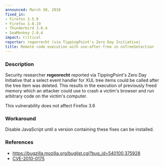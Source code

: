 ```yaml
---
announced: March 30, 2010
fixed_in:
- Firefox 3.5.9
- Firefox 3.0.19
- Thunderbird 3.0.4
- SeaMonkey 2.0.4
impact: Critical
reporter: regenrecht (via TippingPoint's Zero Day Initiative)
title: Remote code execution with use-after-free in nsTreeSelection
---
```


<h3>Description</h3>

<p>Security researcher <strong>regenrecht</strong> reported via
TippingPoint's Zero Day Initiative that a select event handler for XUL
tree items could be called after the tree item was deleted.  This
results in the execution of previously freed memory which an attacker
could use to crash a victim's browser and run arbitrary code on the
victim's computer.</p>

<p class="note">This vulnerability does not affect Firefox 3.6</p>

<h3>Workaround</h3>

<p>Disable JavaScript until a version containing these fixes can be
installed.</p>

<h3>References</h3>

<ul>
  <li><a href="https://bugzilla.mozilla.org/buglist.cgi?bug_id=540100,375928">https://bugzilla.mozilla.org/buglist.cgi?bug_id=540100,375928</a></li>
  <li><a class="ex-ref" href="http://cve.mitre.org/cgi-bin/cvename.cgi?name=CVE-2010-0175">CVE-2010-0175</a></li>
</ul>




